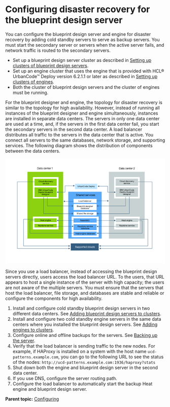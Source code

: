 # Configuring disaster recovery for the blueprint design server

You can configure the blueprint design server and engine for disaster recovery by adding cold standby servers to serve as backup servers. You must start the secondary server or servers when the active server fails, and network traffic is routed to the secondary servers.

-   Set up a blueprint design server cluster as described in [Setting up clusters of blueprint design servers](ha_config_bds.md#).
-   Set up an engine cluster that uses the engine that is provided with HCL® UrbanCode™ Deploy version 6.2.1.1 or later as described in [Setting up clusters of engines](ha_config_engine.md#).
-   Both the cluster of blueprint design servers and the cluster of engines must be running.

For the blueprint designer and engine, the topology for disaster recovery is similar to the topology for high availability. However, instead of running all instances of the blueprint designer and engine simultaneously, instances are installed in separate data centers. The servers in only one data center are used at a time, and, if the servers in the first data center fail, you start the secondary servers in the second data center. A load balancer distributes all traffic to the servers in the data center that is active. You connect all servers to the same databases, network storage, and supporting services. The following diagram shows the distribution of components between the data centers.

![A clustered cold-standby topology with multiple blueprint design servers and engines](../images/dr_config_bds_a.gif)

Since you use a load balancer, instead of accessing the blueprint design servers directly, users access the load balancer URL. To the users, that URL appears to host a single instance of the server with high capacity; the users are not aware of the multiple servers. You must ensure that the servers that host the load balancer, file storage, and databases are stable and reliable or configure the components for high availability.

1.   Install and configure cold standby blueprint design servers in two different data centers. See [Adding blueprint design servers to clusters](ha_add_bds.md#).
2.   Install and configure two cold standby engine servers in the same data centers where you installed the blueprint design servers. See [Adding engines to clusters](ha_add_engine.md#).
3.   Configure online and offline backups for the servers. See [Backing up the server](../../com.udeploy.install.doc/topics/server_backup.md#).
4.   Verify that the load balancer is sending traffic to the new nodes. For example, if HAProxy is installed on a system with the host name `ucd-patterns.example.com`, you can go to the following URL to see the status of the nodes: `http://ucd-patterns.example.com:1936/haproxy?stats` 
5.   Shut down both the engine and blueprint design server in the second data center. 
6.   If you use DNS, configure the server routing path. 
7.   Configure the load balancer to automatically start the backup Heat engine and blueprint design server. 

**Parent topic:** [Configuring](../../com.udeploy.doc/topics/c_node_configuring.md)

